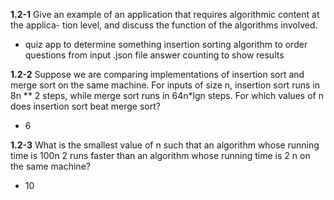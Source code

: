**1.2-1**
Give an example of an application that requires algorithmic content at the applica-
tion level, and discuss the function of the algorithms involved.

- quiz app to determine something
insertion sorting algorithm to order questions from input .json file
answer counting to show results 

**1.2-2**
Suppose we are comparing implementations of insertion sort and merge sort on the
same machine. For inputs of size n, insertion sort runs in 8n ** 2 steps, while merge
sort runs in 64n*lgn steps. For which values of n does insertion sort beat merge
sort?

- 6

**1.2-3**
What is the smallest value of n such that an algorithm whose running time is 100n 2
runs faster than an algorithm whose running time is 2 n on the same machine?

- 10


